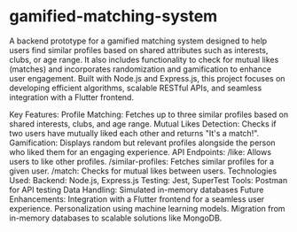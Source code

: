 # gamified-matching-system
A backend prototype for a gamified matching system designed to help users find similar profiles based on shared attributes such as interests, clubs, or age range. It also includes functionality to check for mutual likes (matches) and incorporates randomization and gamification to enhance user engagement. Built with Node.js and Express.js, this project focuses on developing efficient algorithms, scalable RESTful APIs, and seamless integration with a Flutter frontend.

Key Features:
Profile Matching: Fetches up to three similar profiles based on shared interests, clubs, and age range.
Mutual Likes Detection: Checks if two users have mutually liked each other and returns "It's a match!".
Gamification: Displays random but relevant profiles alongside the person who liked them for an engaging experience.
API Endpoints:
/like: Allows users to like other profiles.
/similar-profiles: Fetches similar profiles for a given user.
/match: Checks for mutual likes between users.
Technologies Used:
Backend: Node.js, Express.js
Testing: Jest, SuperTest
Tools: Postman for API testing
Data Handling: Simulated in-memory databases
Future Enhancements:
Integration with a Flutter frontend for a seamless user experience.
Personalization using machine learning models.
Migration from in-memory databases to scalable solutions like MongoDB.

